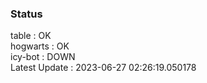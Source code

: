 ### Status


table : OK  
hogwarts : OK  
icy-bot : DOWN  
Latest Update : 2023-06-27 02:26:19.050178
